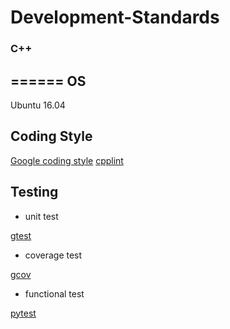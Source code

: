 # Development-Standards

### C++
======
**OS**
------
Ubuntu 16.04

**Coding Style**
------
[Google coding style](https://google.github.io/styleguide/cppguide.html)
[cpplint](https://github.com/cpplint/cpplint)


**Testing**
------
* unit test

[gtest](https://github.com/google/googletest)

* coverage test

[gcov](https://gcc.gnu.org/onlinedocs/gcc/Gcov.html)

* functional test

[pytest](https://docs.pytest.org/en/stable/)
